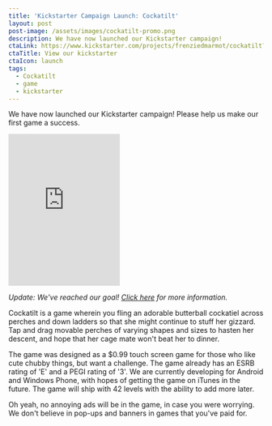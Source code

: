```yaml
---
title: 'Kickstarter Campaign Launch: Cockatilt'
layout: post
post-image: /assets/images/cockatilt-promo.png
description: We have now launched our Kickstarter campaign!
ctaLink: https://www.kickstarter.com/projects/frenziedmarmot/cockatilt?ref=card
ctaTitle: View our kickstarter
ctaIcon: launch
tags:
  - Cockatilt
  - game
  - kickstarter
---
```


<p>
  We have now launched our Kickstarter campaign! Please help us make our first game a success.
</p>
<iframe frameborder="0" height="300" scrolling="no" src="https://www.kickstarter.com/projects/frenziedmarmot/cockatilt/widget/card.html?v=2" width="220">
</iframe>

_Update: We've reached our goal! <a href="https://www.kickstarter.com/projects/frenziedmarmot/cockatilt?ref=card" target="_blank" rel="noreferrer">Click here</a> for more information._

Cockatilt is a game wherein you fling an adorable butterball cockatiel across perches and down ladders so that she might continue to stuff her gizzard. Tap and drag movable perches of varying shapes and sizes to hasten her descent, and hope that her cage mate won't beat her to dinner.

The game was designed as a $0.99 touch screen game for those who like cute chubby things, but want a challenge. The game already has an ESRB rating of 'E' and a PEGI rating of '3'. We are currently developing for Android and Windows Phone, with hopes of getting the game on iTunes in the future. The game will ship with 42 levels with the ability to add more later.

Oh yeah, no annoying ads will be in the game, in case you were worrying. We don't believe in pop-ups and banners in games that you've paid for.
